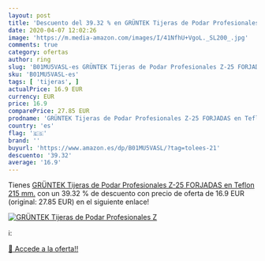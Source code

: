 ```yaml
---
layout: post
title: 'Descuento del 39.32 % en GRÜNTEK Tijeras de Podar Profesionales Z'
date: 2020-04-07 12:02:26
image: 'https://m.media-amazon.com/images/I/41NfhU+VgoL._SL200_.jpg'
comments: true
category: ofertas
author: ring
slug: 'B01MU5VASL-es GRÜNTEK Tijeras de Podar Profesionales Z-25 FORJADAS en...'
sku: 'B01MU5VASL-es'
tags: [ 'tijeras', ]
actualPrice: 16.9 EUR
currency: EUR
price: 16.9
comparePrice: 27.85 EUR
prodname: 'GRÜNTEK Tijeras de Podar Profesionales Z-25 FORJADAS en Teflon 215 mm.'
country: 'es'
flag: '🇪🇸'
brand: ''
buyurl: 'https://www.amazon.es/dp/B01MU5VASL/?tag=tolees-21'
descuento: '39.32'
average: '16.9'
---
```


Tienes [GRÜNTEK Tijeras de Podar Profesionales Z-25 FORJADAS en Teflon 215 mm.](https://www.amazon.es/dp/B01MU5VASL/?tag=tolees-21) con un 39.32 % de descuento con precio de oferta de 16.9 EUR (original: 27.85 EUR) en el siguiente enlace!

[![GRÜNTEK Tijeras de Podar Profesionales Z](https://m.media-amazon.com/images/I/41NfhU+VgoL._SL200_.jpg)](https://www.amazon.es/dp/B01MU5VASL/?tag=tolees-21)

ℹ️:


[🛒 Accede a la oferta!!](https://www.amazon.es/dp/B01MU5VASL/?tag=tolees-21)
